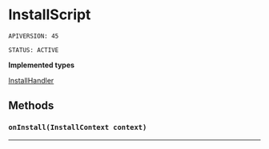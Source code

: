 # InstallScript

`APIVERSION: 45`

`STATUS: ACTIVE`

**Implemented types**

[InstallHandler](InstallHandler)

## Methods
### `onInstall(InstallContext context)`
---
